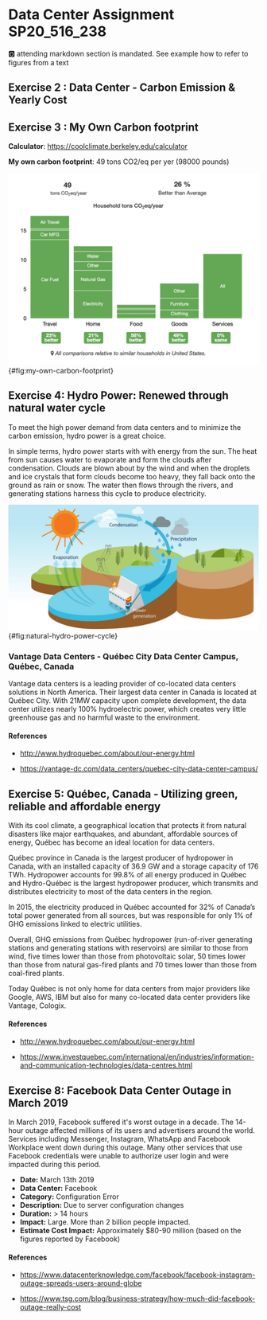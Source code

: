 # Data Center Assignment  SP20_516_238

:o2: attending markdown section is mandated. See example how to refer to figures from a text

## Exercise 2 : Data Center - Carbon Emission & Yearly Cost



## Exercise 3 : My Own Carbon footprint

**Calculator**: <https://coolclimate.berkeley.edu/calculator>

**My own carbon footprint**: 49 tons CO2/eq per yer (98000 pounds)

![My Own Carbon Footprint](images/my-own-carbon-footprint.png){#fig:my-own-carbon-footprint}


## Exercise 4: Hydro Power: Renewed through natural water cycle

To meet the high power demand from data centers and to minimize the carbon emission, hydro power is a great choice.

In simple terms, hydro power starts with with energy from the sun. The heat from sun causes water to evaporate and form the clouds after condensation. Clouds are blown about by the wind and when the droplets and ice crystals that form clouds become too heavy, they fall back onto the ground as rain or snow. The water then flows through the rivers, and generating stations harness this cycle to produce electricity.

![Natural hydro power cycle](images/natural-hydro-power-cycle.png){#fig:natural-hydro-power-cycle} 

### Vantage Data Centers - Québec City Data Center Campus, Québec, Canada

Vantage data centers is a leading provider of co-located data centers solutions in North America. Their largest data center in Canada is located at Québec City. With 21MW capacity upon complete development, the data center utilizes nearly 100% hydroelectric power, which creates very little greenhouse gas and no harmful waste to the environment.

#### References

* <http://www.hydroquebec.com/about/our-energy.html>

* <https://vantage-dc.com/data_centers/quebec-city-data-center-campus/>


## Exercise 5: Québec, Canada - Utilizing green, reliable and affordable energy

With its cool climate, a geographical location that protects it from natural disasters like major earthquakes, and abundant, affordable sources of energy, Québec has become an ideal location for data centers.

Québec province in Canada is the largest producer of hydropower in Canada, with an installed capacity of 36.9 GW and a storage capacity of 176 TWh. Hydropower accounts for 99.8% of all energy produced in Québec and Hydro-Québec is the largest hydropower producer, which transmits and distributes electricity to most of the data centers in the region.

In 2015, the electricity produced in Québec accounted for 32% of Canada’s total power generated from all sources, but was responsible for only 1% of GHG emissions linked to electric utilities.

Overall, GHG emissions from Québec hydropower (run-of-river generating stations and generating stations with reservoirs) are similar to those from wind, five times lower than those from photovoltaic solar, 50 times lower than those from natural gas-fired plants and 70 times lower than those from coal-fired plants.

Today Québec is not only home for data centers from major providers like Google, AWS, IBM but also for many co-located data center providers like Vantage, Cologix.

#### References

* <http://www.hydroquebec.com/about/our-energy.html>

* <https://www.investquebec.com/international/en/industries/information-and-communication-technologies/data-centres.html>


## Exercise 8: Facebook Data Center Outage in March 2019

In March 2019, Facebook suffered it's worst outage in a decade. The 14-hour outage affected millions of its users and advertisers around the world. Services including Messenger, Instagram, WhatsApp and Facebook Workplace went down during this outage. Many other services that use Facebook credentials were unable to authorize user login and were impacted during this period. 

*   **Date:** March 13th 2019
*   **Data Center:**  Facebook
*   **Category:** Configuration Error
*   **Description:** Due to server configuration changes
*   **Duration:**  > 14 hours
*   **Impact:** Large. More than 2 billion people impacted.
*   **Estimate Cost Impact:** Approximately $80-90 million (based on the figures reported by Facebook)

#### References

* <https://www.datacenterknowledge.com/facebook/facebook-instagram-outage-spreads-users-around-globe>

* <https://www.tsg.com/blog/business-strategy/how-much-did-facebook-outage-really-cost>

